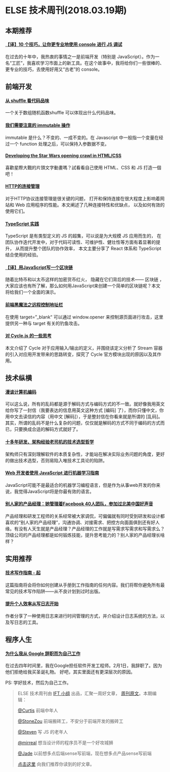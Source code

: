 # ELSE 技术周刊(2018.03.19期)


## 本期推荐

#### [【译】10 个技巧，让你更专业地使用 console 进行 JS 调试](http://elevenbeans.github.io/2018/03/10/10-Tips-for-JS-Debugging-with-Console/)

在过去的十年中，我热衷的事情之一是前端开发（特别是 JavaScript）。作为一名“工匠”，我喜欢学习市面上的新工具。在这个故事中，我将给你们一些很棒的、更专业的技巧，去使用好用又“古老”的 console。


## 前端开发

#### [从 shuffle 看代码品味](https://www.rayjune.me/2018/03/13/see-code-taste-from-shuffle/)

一个关于数组随机函数shuffle 可以体现出什么代码品味。

#### [我们需要注意的 immutable 操作](https://zhuanlan.zhihu.com/p/34536771?utm_medium=social&utm_source=wechat_session&from=timeline&isappinstalled=0)

immutable 是什么？不变的、一成不变的。在 Javascript 中一般指一个变量在经过一个 function 处理之后，可以保持入参数据不变。

#### [Developing the Star Wars opening crawl in HTML/CSS](https://dev.to/christopherkade/developing-the-star-wars-opening-crawl-in-htmlcss-2j9e)

喜歡星際大戰的片頭文字動畫嗎？試看看自己使用 HTML、CSS 和 JS 打造一個吧！

#### [HTTP的连接管理](https://github.com/Pines-Cheng/blog/issues/42)
对于HTTP协议连接管理是很关键的问题， 打开和保持连接在很大程度上影响着网站和 Web 应用程序的性能。本文阐述了几种连接特性和优缺点， 以及如何有效的使用它们。

#### [TypeScript 实践](https://juejin.im/post/5a9c004a6fb9a028b92c9e91)
TypeScript 是有类型定义的 JS 的超集，可以说是为大规模 JS 应用而生的， 在团队协作迭代开发中，对于代码可读性、可维护性、健壮性等方面有着显著的提升， 从而提升整个团队的协作效率， 本文主要分享了 React 体系和 TypeScript 结合使用的经验。

#### [【译】用JavaScript写一个区块链](https://zhuanlan.zhihu.com/p/34522746)
随着比特币和以太币这样的加密货币红火， 隐藏在它们背后的技术—— 区块链 ， 大家应该也有所了解，那么如何用JavaScript来创建一个简单的区块链呢？本文将给我们一个全面的演示。

#### [前端黑魔法之远程控制地址栏](http://www.freebuf.com/articles/web/164711.html)

在使用 target=”_blank“ 可以通过 window.opener 来控制源页面进行攻击，这里提供另一种与 target 有关的钓鱼攻击。

#### [对 Cycle.js 的一些思考](https://zhuanlan.zhihu.com/p/34394256)

本文介绍了 Cycle 对于应用输入/输出的定义，并围绕该定义分析了 Stream 容器的引入对应用开发带来的思路转变，探究了 Cycle 官方模块出现的原因以及其作用。


## 技术纵横

#### [漫谈计算机编码](https://juejin.im/post/5aa9d7936fb9a028dc40bc27)

可以这么说，所有的乱码都是源于解码方式与编码方式的不一致。就好像我用英文给你写了一封信（我要表达的信息用英文这种方式 [编码] 了），而你只懂中文，你用中文去读信的内容（用中文 [解码]），于是整封信在你看来就是所谓的 [乱码]。其实，所谓的乱码不是什么复杂的问题，仅仅就是解码的方式不同于编码的方式而已，只要换成合适的解码方式就好了。

#### [十多年研发、架构经验老司机的技术选型哲学](http://mp.weixin.qq.com/s?__biz=MjM5MDE0Mjc4MA==&mid=2651001790&idx=1&sn=664c6e3ca4d9ec4d02fb08909145366e&chksm=bdbeebed8ac962fb9c08f56d116017460653b15037557253df76cae74c8c9ae2e442646f8882&mpshare=1&scene=1&srcid=0315iz87k4w6xtBotcbdvsQQ#rd)

架构师只有深刻理解软件的本质复杂性，才能站在解决实际业务问题的角度，更好的做出技术选型，否则易陷入唯技术工具论的陷阱。

#### [Web 开发者使用 JavaScript 进行机器学习指南](https://zhuanlan.zhihu.com/p/34329223)

JavaScript可能不是最适合的机器学习编程语言，但是作为从事web开发的你来说，我觉得JavaScript将是你最有效的语言。

#### [别人家的产品经理：她管理着Facebook 40人团队，参加过北美中国好声音](https://mp.weixin.qq.com/s/L2HjhKLeYk2LacNiqk5-jA)

产品经理和研发工程师的关系经常被大家调侃，可偏偏就有同时受到研发和设计都喜欢的“别人家的产品经理”，沟通协调、对接需求、把控方向面面俱到还有好人缘。有没有人天生就是产品经理？产品经理的工作就是写需求写需求和写需求么？顶级公司的产品经理都是如何锻炼技能，提升思考能力的？别人家的产品经理长啥样？


## 实用推荐

#### [技术写作指南 - 起](https://zhuanlan.zhihu.com/p/34290382)

这篇指南将会将你如何创建从手册到工作指南的任何内容。我们将帮你避免所有最常见的技术写作陷阱——从不良计划到过时出版。

#### [提升个人效率从写日志开始](https://www.yejianye.com/2018/03/04/journaling/)

作者分享了一种使用日志来进行时间管理的方式，并介绍设计日志系统的方法，以及写日志的工具。


## 程序人生

#### [为什么我从 Google 辞职而为自己工作](https://juejin.im/post/5aa873786fb9a028cc60e7ed)
在过去四年时间里，我在Google担任软件开发工程师。2月1日，我辞职了。因为他们拒绝给我买圣诞礼物。
好吧，其实里面还有更深层次的原因。

PS: 学好技术，然后为自己工作。



> ELSE 技术周刊由 [IFT 小组](https://github.com/CtripFE) 出品，汇聚一周好文章， [周刊原文]()。本期编辑：
>
> [@Curtis](https://github.com/CurtisCBS) 前端中年人
>
> [@StoneZou](https://github.com/stoneyong) 前端搬砖工，不安分于前端开发的搬砖工
>
> [@Steven](https://github.com/StevenX911) 写 JS 的老年人
>
> [@mirreal](https://github.com/mirreal) 想当设计师的程序员不是一个好攻城狮
>
> [@Jade](https://github.com/Jade05) 以前想多点后端sense写前端，现在想多点产品sense写前端
>
> [点击这里](https://github.com/CtripFE/fe-weekly/issues) 向我们推荐你读到的好文章。
